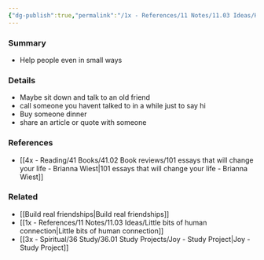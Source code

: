 ```yaml
---
{"dg-publish":true,"permalink":"/1x - References/11 Notes/11.03 Ideas/Help people in small ways/","title":"Help people in small ways","noteIcon":"","created":"2022-11-14T21:33:32.000+03:00","updated":"2024-02-14T20:18:30.905+03:00"}
---
```



### Summary
- Help people even in small ways

### Details
- Maybe sit down and talk to an old friend
- call someone you havent talked to in a while just to say hi
- Buy someone dinner
- share an article or quote with someone

### References
- [[4x - Reading/41 Books/41.02 Book reviews/101 essays that will change your life - Brianna Wiest\|101 essays that will change your life - Brianna Wiest]]

### Related
- [[Build real friendships\|Build real friendships]]
- [[1x - References/11 Notes/11.03 Ideas/Little bits of human connection\|Little bits of human connection]]
- [[3x - Spiritual/36 Study/36.01 Study Projects/Joy - Study Project\|Joy - Study Project]]